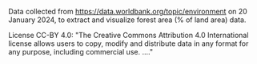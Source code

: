 Data collected from https://data.worldbank.org/topic/environment on 20 January 2024, to extract and visualize forest area (% of land area) data.

License CC-BY 4.0:
"The Creative Commons Attribution 4.0 International license allows users to copy, modify and distribute data in any format for any purpose, including commercial use. ...."

